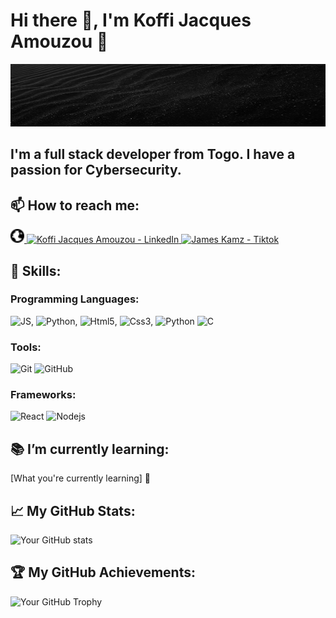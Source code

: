 # Hi there 👋, I'm Koffi Jacques Amouzou 🚀

<!-- ![background](https://github.com/JamesKamz/JamesKamz/blob/main/adrien-olichon-RCAhiGJsUUE-unsplash.jpg) -->
<img src="https://github.com/JamesKamz/JamesKamz/blob/main/adrien-olichon-RCAhiGJsUUE-unsplash.jpg" width="100%" height="100">

## I'm a full stack developer from Togo. I have a passion for Cybersecurity.

## 📫 How to reach me:
<a href="mailto:jameskamzk@gmail.com">
  <img  alt="Jacques Amouzou - Email" width="22px" src="https://raw.githubusercontent.com/iconic/open-iconic/master/svg/globe.svg" />
</a>
<a href="https://linkedin.com/in/james-kamz">
  <img alt="Koffi Jacques Amouzou - LinkedIn" width="22px" src="https://raw.githubusercontent.com/iconic/open-iconic/master/svg/linkedin.svg" />
</a>
<a href="https://tiktok.com/@james_kamz">
  <img alt="James Kamz - Tiktok" width="22px" src="https://raw.githubusercontent.com/iconic/open-iconic/master/svg/tiktok.svg" />
</a>

## 💼 Skills:

### Programming Languages: 
![JS](https://img.shields.io/badge/-JavaScript-black?style=flat-square&logo=javascript), 
![Python](https://img.shields.io/badge/-Python-black?style=flat-square&logo=Python),
![Html5](https://img.shields.io/badge/-Html-black?style=flat-square&logo=Html),
![Css3](https://img.shields.io/badge/-Css-black?style=flat-square&logo=Css),
![Python](https://img.shields.io/badge/-Typescript-black?style=flat-square&logo=Typescript)
![C](https://img.shields.io/badge/-C-black?style=flat-square&logo=C) 

### Tools: 
![Git](https://img.shields.io/badge/-Git-black?style=flat-square&logo=git)
![GitHub](https://img.shields.io/badge/-GitHub-181717?style=flat-square&logo=github)

### Frameworks: 
![React](https://img.shields.io/badge/-React-black?style=flat-square&logo=react)
![Nodejs](https://img.shields.io/badge/-Nodejs-black?style=flat-square&logo=Node.js)

## 📚 I’m currently learning:

[What you're currently learning] 📖

## 📈 My GitHub Stats:

![Your GitHub stats](https://github-readme-stats.vercel.app/api?username=jameskamz&show_icons=true)

## 🏆 My GitHub Achievements:

![Your GitHub Trophy](https://github-profile-trophy.vercel.app/?username=jameskamz&column=7)


<!--
**JamesKamz/JamesKamz** is a ✨ _special_ ✨ repository because its `README.md` (this file) appears on your GitHub profile.

Here are some ideas to get you started:

- 🔭 I’m currently working on ...
- 🌱 I’m currently learning ...
- 👯 I’m looking to collaborate on ...
- 🤔 I’m looking for help with ...
- 💬 Ask me about ...
- 📫 How to reach me: ...
- 😄 Pronouns: ...
- ⚡ Fun fact: ...
-->
